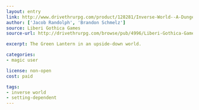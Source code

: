 ```yaml
---
layout: entry
link: http://www.drivethrurpg.com/product/128281/Inverse-World--A-Dungeon-World-Supplement
author: ['Jacob Randolph', 'Brandon Schmelz']
source: Liberi Gothica Games
source-url: http://drivethrurpg.com/browse/pub/4996/Liberi-Gothica-Games

excerpt: The Green Lantern in an upside-down world.

categories:
- magic user

license: non-open
cost: paid

tags:
- inverse world
- setting-dependent
---
```

